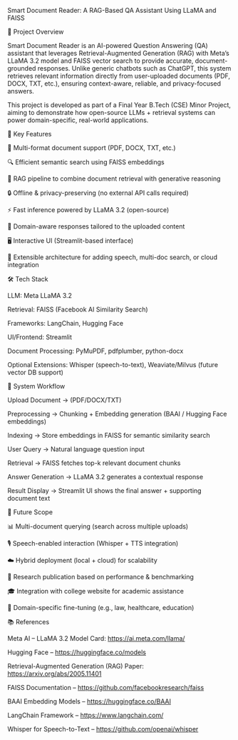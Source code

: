 Smart Document Reader: A RAG-Based QA Assistant Using LLaMA and FAISS

📌 Project Overview

Smart Document Reader is an AI-powered Question Answering (QA) assistant that leverages Retrieval-Augmented Generation (RAG) with Meta’s LLaMA 3.2 model and FAISS vector search to provide accurate, document-grounded responses. Unlike generic chatbots such as ChatGPT, this system retrieves relevant information directly from user-uploaded documents (PDF, DOCX, TXT, etc.), ensuring context-aware, reliable, and privacy-focused answers.

This project is developed as part of a Final Year B.Tech (CSE) Minor Project, aiming to demonstrate how open-source LLMs + retrieval systems can power domain-specific, real-world applications.

🚀 Key Features

📂 Multi-format document support (PDF, DOCX, TXT, etc.)

🔍 Efficient semantic search using FAISS embeddings

🧠 RAG pipeline to combine document retrieval with generative reasoning

🔒 Offline & privacy-preserving (no external API calls required)

⚡ Fast inference powered by LLaMA 3.2 (open-source)

🎯 Domain-aware responses tailored to the uploaded content

🖥️ Interactive UI (Streamlit-based interface)

🔧 Extensible architecture for adding speech, multi-doc search, or cloud integration

🛠️ Tech Stack

LLM: Meta LLaMA 3.2

Retrieval: FAISS (Facebook AI Similarity Search)

Frameworks: LangChain, Hugging Face

UI/Frontend: Streamlit

Document Processing: PyMuPDF, pdfplumber, python-docx

Optional Extensions: Whisper (speech-to-text), Weaviate/Milvus (future vector DB support)

📂 System Workflow

Upload Document → (PDF/DOCX/TXT)

Preprocessing → Chunking + Embedding generation (BAAI / Hugging Face embeddings)

Indexing → Store embeddings in FAISS for semantic similarity search

User Query → Natural language question input

Retrieval → FAISS fetches top-k relevant document chunks

Answer Generation → LLaMA 3.2 generates a contextual response

Result Display → Streamlit UI shows the final answer + supporting document text

🔮 Future Scope

📊 Multi-document querying (search across multiple uploads)

🎙️ Speech-enabled interaction (Whisper + TTS integration)

☁️ Hybrid deployment (local + cloud) for scalability

📑 Research publication based on performance & benchmarking

🎓 Integration with college website for academic assistance

🔐 Domain-specific fine-tuning (e.g., law, healthcare, education)

📚 References

Meta AI – LLaMA 3.2 Model Card: https://ai.meta.com/llama/

Hugging Face – https://huggingface.co/models

Retrieval-Augmented Generation (RAG) Paper: https://arxiv.org/abs/2005.11401

FAISS Documentation – https://github.com/facebookresearch/faiss

BAAI Embedding Models – https://huggingface.co/BAAI

LangChain Framework – https://www.langchain.com/

Whisper for Speech-to-Text – https://github.com/openai/whisper
